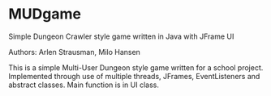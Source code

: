 # MUDgame
Simple Dungeon Crawler style game written in Java with JFrame UI

Authors: Arlen Strausman, Milo Hansen

This is a simple Multi-User Dungeon style game written for a school project. 
Implemented through use of multiple threads, JFrames, EventListeners and abstract classes.
Main function is in UI class.
